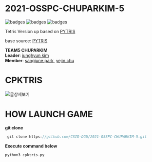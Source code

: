 # 2021-OSSPC-CHUPARKIM-5

![badges](https://img.shields.io/badge/OS-ubuntu16.04-red)
![badges](https://img.shields.io/badge/python-3.8-blue)
![badges](https://img.shields.io/badge/pygame-2.0.1-yellow)

Tetris Version up based on [PYTRIS](https://github.com/injekim/PYTRIS)

base source: [PYTRIS](https://github.com/injekim/PYTRIS)


**TEAM5 CHUPARKIM**  
**Leader**: [junghyun kim](https://github.com/Jay-the-notorious)  
**Member**: [sangjune park](https://github.com/SJ-stk), [yejin chu](https://github.com/chuyeee)

# CPKTRIS
![글상세보기]("https://user-images.githubusercontent.com/57624475/121227005-1701b600-c8c6-11eb-823b-eea1209daf1d.PNG")


# HOW LAUNCH GAME
**git clone**
```c
 git clone https://github.com/CSID-DGU/2021-OSSPC-CHUPARKIM-5.git
```
**Execute command below**
```c
python3 cpktris.py
```

